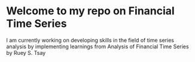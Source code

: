 # Welcome to my repo on Financial Time Series
I am currently working on developing skills in the field of time series analysis by implementing learnings from Analysis of Financial Time Series by Ruey S. Tsay
